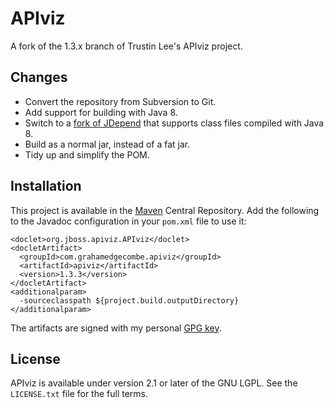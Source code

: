 APIviz
======

A fork of the 1.3.x branch of Trustin Lee's APIviz project.

Changes
-------

* Convert the repository from Subversion to Git.
* Add support for building with Java 8.
* Switch to a [fork of JDepend][jdepend-fork] that supports class files compiled
  with Java 8.
* Build as a normal jar, instead of a fat jar.
* Tidy up and simplify the POM.

Installation
------------

This project is available in the [Maven][mvn] Central Repository. Add the
following to the Javadoc configuration in your `pom.xml` file to use it:

    <doclet>org.jboss.apiviz.APIviz</doclet>
    <docletArtifact>
      <groupId>com.grahamedgecombe.apiviz</groupId>
      <artifactId>apiviz</artifactId>
      <version>1.3.3</version>
    </docletArtifact>
    <additionalparam>
      -sourceclasspath ${project.build.outputDirectory}
    </additionalparam>

The artifacts are signed with my personal [GPG key][gpg].

License
-------

APIviz is available under version 2.1 or later of the GNU LGPL. See the
`LICENSE.txt` file for the full terms.

[gpg]: https://grahamedgecombe.com/gpe.asc
[mvn]: https://maven.apache.org/
[jdepend-fork]: https://github.com/nidi3/jdepend
